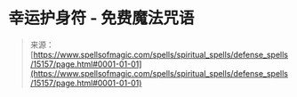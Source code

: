 <!--yml

分类：未分类

日期：2024-06-12 18:54:25

-->

# 幸运护身符 - 免费魔法咒语

> 来源：[https://www.spellsofmagic.com/spells/spiritual_spells/defense_spells/15157/page.html#0001-01-01](https://www.spellsofmagic.com/spells/spiritual_spells/defense_spells/15157/page.html#0001-01-01)
